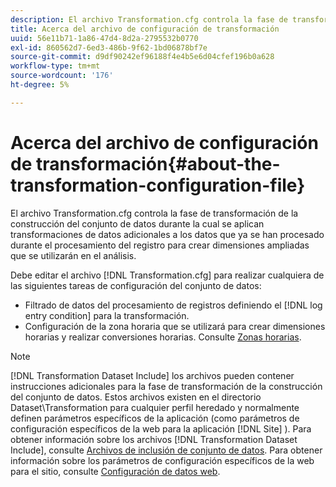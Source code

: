 ```yaml
---
description: El archivo Transformation.cfg controla la fase de transformación de la construcción del conjunto de datos durante la cual se aplican transformaciones de datos adicionales a los datos que ya se han procesado durante el procesamiento del registro para crear dimensiones ampliadas que se utilizarán en el análisis.
title: Acerca del archivo de configuración de transformación
uuid: 56e11b71-1a86-47d4-8d2a-2795532b0770
exl-id: 860562d7-6ed3-486b-9f62-1bd06878bf7e
source-git-commit: d9df90242ef96188f4e4b5e6d04cfef196b0a628
workflow-type: tm+mt
source-wordcount: '176'
ht-degree: 5%

---
```


# Acerca del archivo de configuración de transformación{#about-the-transformation-configuration-file}

El archivo Transformation.cfg controla la fase de transformación de la construcción del conjunto de datos durante la cual se aplican transformaciones de datos adicionales a los datos que ya se han procesado durante el procesamiento del registro para crear dimensiones ampliadas que se utilizarán en el análisis.

Debe editar el archivo [!DNL Transformation.cfg] para realizar cualquiera de las siguientes tareas de configuración del conjunto de datos:

* Filtrado de datos del procesamiento de registros definiendo el [!DNL log entry condition] para la transformación.
* Configuración de la zona horaria que se utilizará para crear dimensiones horarias y realizar conversiones horarias. Consulte [Zonas horarias](../../../home/c-dataset-const-proc/c-trans-config-file/c-spec-trans-param/c-time-zones.md#concept-9cf16b1cb4874f7d85e1dd950fdb4956).

>[!NOTE]
>
>[!DNL Transformation Dataset Include] los archivos pueden contener instrucciones adicionales para la fase de transformación de la construcción del conjunto de datos. Estos archivos existen en el directorio Dataset\Transformation para cualquier perfil heredado y normalmente definen parámetros específicos de la aplicación (como parámetros de configuración específicos de la web para la aplicación [!DNL Site] ). Para obtener información sobre los archivos [!DNL Transformation Dataset Include], consulte [Archivos de inclusión de conjunto de datos](../../../home/c-dataset-const-proc/c-dataset-inc-files/c-abt-dataset-inc-files.md). Para obtener información sobre los parámetros de configuración específicos de la web para el sitio, consulte [Configuración de datos web](../../../home/c-dataset-const-proc/c-config-web-data/c-config-web-data.md#concept-9a306b65483a484bb3f6f3c1d7e77519).
